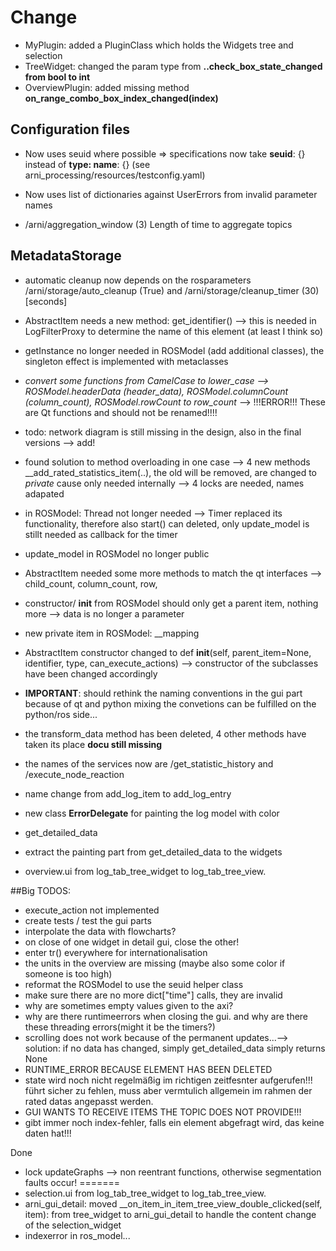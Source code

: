 Change
===

* MyPlugin: added a PluginClass which holds the Widgets tree and selection
* TreeWidget: changed the param type from **..check_box_state_changed from bool to int**
* OverviewPlugin: added missing method **on_range_combo_box_index_changed(index)**

## Configuration files
* Now uses seuid where possible
=> specifications now take **seuid**: {} instead of **type: name**: {} (see arni_processing/resources/testconfig.yaml)
* Now uses list of dictionaries against UserErrors from invalid parameter names

* /arni/aggregation_window (3) Length of time to aggregate topics

## MetadataStorage
* automatic cleanup now depends on the rosparameters /arni/storage/auto_cleanup (True) and /arni/storage/cleanup_timer (30)[seconds]


* AbstractItem needs a new method: get_identifier() --> this is needed in LogFilterProxy to determine the name of this element (at least I think so)
* getInstance no longer needed in ROSModel (add additional classes), the singleton effect is implemented with metaclasses
* *convert some functions from CamelCase to lower_case --> ROSModel.headerData (header_data), ROSModel.columnCount (column_count), ROSModel.rowCount to row_count* --> !!!ERROR!!! These are Qt functions and should not be renamed!!!!
* todo: network diagram is still missing in the design, also in the final versions --> add!
* found solution to method overloading in one case --> 4 new methods __add_rated_statistics_item(..), the old will be removed, are changed to *private* cause only needed internally --> 4 locks are needed, names adapated
* in ROSModel: Thread not longer needed --> Timer replaced its functionality, therefore also start() can deleted, only update_model is stillt needed as callback for the timer
* update_model in ROSModel no longer public
* AbstractItem needed some more methods to match the qt interfaces --> child_count, column_count, row, 
* constructor/ __init__ from ROSModel should only get a parent item, nothing more --> data is no longer a parameter
* new private item in ROSModel: __mapping
* AbstractItem constructor changed to def __init__(self, parent_item=None, identifier, type, can_execute_actions) --> constructor of the subclasses have been changed accordingly
*  **IMPORTANT**: should rethink the naming conventions in the gui part because of qt and python mixing the convetions can be fulfilled on the python/ros side...
* the transform_data method has been deleted, 4 other methods have taken its place **docu still missing**
* the names of the services now are /get_statistic_history and /execute_node_reaction
* name change from add_log_item to add_log_entry
* new class **ErrorDelegate** for painting the log model with color
* get_detailed_data 
* extract the painting part from get_detailed_data to the widgets

* overview.ui from log_tab_tree_widget to log_tab_tree_view.

##Big TODOS:

* execute_action not implemented
* create tests / test the gui parts
* interpolate the data with flowcharts?
* on close of one widget in detail gui, close the other!
* enter tr() everywhere for internationalisation
* the units in the overview are missing (maybe also some color if someone is too high)
* reformat the ROSModel to use the seuid helper class
* make sure there are no more dict["time"] calls, they are invalid
* why are sometimes empty values given to the axi?
* why are there runtimeerrors when closing the gui. and why are there these threading errors(might it be the timers?)
* scrolling does not work because of the permanent updates...--> solution: if no data has changed, simply get_detailed_data simply returns None
* RUNTIME_ERROR BECAUSE ELEMENT HAS BEEN DELETED
* state wird noch nicht regelmäßig im richtigen zeitfesnter aufgerufen!!! führt sicher zu fehlen, muss aber vermtulich allgemein im rahmen der rated datas angepasst werden. 
* GUI WANTS TO RECEIVE ITEMS THE TOPIC DOES NOT PROVIDE!!!
* gibt immer noch index-fehler, falls ein element abgefragt wird, das keine daten hat!!!

Done
* lock updateGraphs --> non reentrant functions, otherwise segmentation faults occur!
=======
* selection.ui from log_tab_tree_widget to log_tab_tree_view.
* arni_gui_detail: moved __on_item_in_item_tree_view_double_clicked(self, item): from tree_widget to arni_gui_detail to handle the content change of the selection_widget
* indexerror in ros_model...